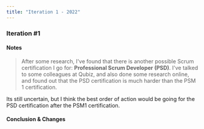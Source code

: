 ```yaml
---
title: "Iteration 1 - 2022"
---
```

### Iteration #1
#### Notes
> After some research, I've found that there is another possible Scrum certification I go for: **Professional Scrum Developer (PSD)**. I've talked to some colleagues at Qubiz, and also done some research online, and found out that the PSD certification is much harder than the PSM 1 certification.

Its still uncertain, but I think the best order of action would be going for the PSD certification after the PSM1 certification.

#### Conclusion & Changes
